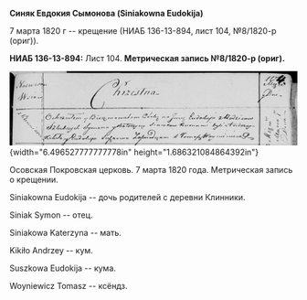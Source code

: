 **Синяк Евдокия Сымонова (Siniakowna Eudokija)**

7 марта 1820 г -- крещение (НИАБ 136-13-894, лист 104, №8/1820-р
(ориг)).

**НИАБ 136-13-894:** Лист 104. **Метрическая запись №8/1820-р (ориг).**

![](./media/8448e0e1cc5d09a1cb937f94b8daf24527110576.png){width="6.496527777777778in"
height="1.686321084864392in"}

Осовская Покровская церковь. 7 марта 1820 года. Метрическая запись о
крещении.

Siniakowna Eudokija -- дочь родителей с деревни Клинники.

Siniak Symon -- отец.

Siniakowa Katerzyna -- мать.

Kikiło Andrzey -- кум.

Suszkowa Eudokija -- кума.

Woyniewicz Tomasz -- ксёндз.
